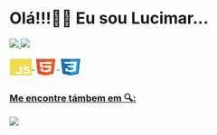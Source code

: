 # Olá!!!🙋‍♂️  Eu sou Lucimar...

<div style="display: inline_block">
  <a href="https://github.com/lucimar-almeida">
  <img height="170em" src="https://github-readme-stats.vercel.app/api?username=lucimar-almeida&show_icons=true&theme=outrun&include_all_commits=true&count_private=true"/>
  <img height="170em" src="https://github-readme-stats.vercel.app/api/top-langs/?username=lucimar-almeida&layout=compact&langs_count=16&theme=outrun"/>
</div>
  <div style="display: inline_block"><br>
    <img align="center" alt="Rafa-Js" height="30" width="40" src="https://raw.githubusercontent.com/devicons/devicon/master/icons/javascript/javascript-plain.svg">
    <img align="center" alt="Rafa-HTML" height="30" width="40" src="https://raw.githubusercontent.com/devicons/devicon/master/icons/html5/html5-original.svg">
    <img align="center" alt="Rafa-CSS" height="30" width="40" src="https://raw.githubusercontent.com/devicons/devicon/master/icons/css3/css3-original.svg">
</div>

##
  
### Me encontre támbem em 🔍:  
<div>
  <a href="https://www.linkedin.com/in/lucimar-almeida-da-silva-b83ba5121/" target="_blank"><img src="https://img.shields.io/badge/-LinkedIn-%230077B5?style=for-the-badge&logo=linkedin&logoColor=white" target="_blank"></a>
</div>


